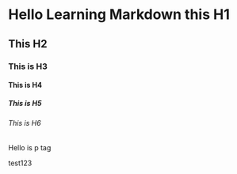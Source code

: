 # Hello Learning Markdown this H1
## This H2
### This is H3
#### This is H4
##### This is H5
###### This is H6

Hello is p tag

test123
